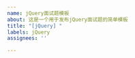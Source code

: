 ```yaml
---
name: jQuery面试题模板
about: 这是一个用于发布jQuery面试题的简单模板
title: "[jQuery] "
labels: jQuery
assignees: ''

---
```



